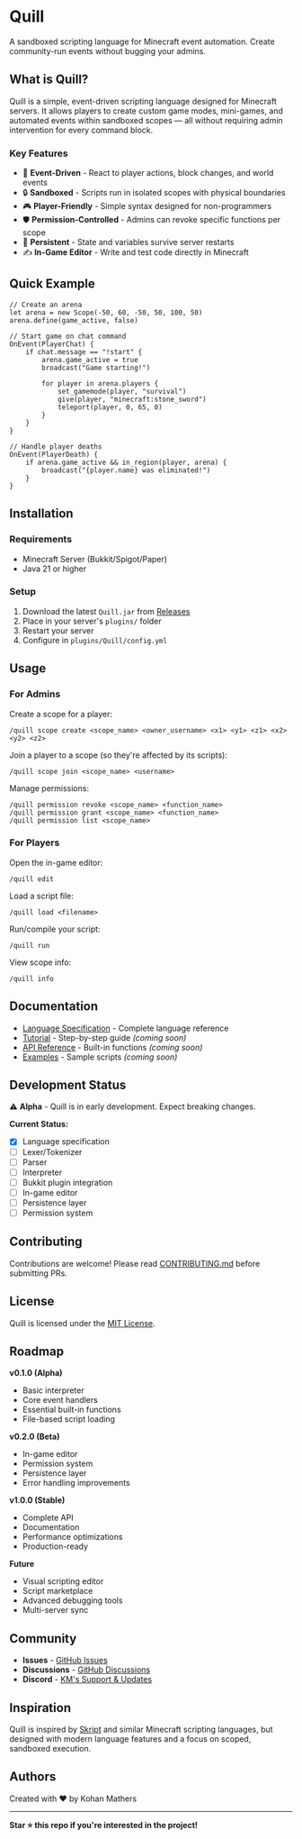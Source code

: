 # Quill

A sandboxed scripting language for Minecraft event automation. Create community-run events without bugging your admins.

## What is Quill?

Quill is a simple, event-driven scripting language designed for Minecraft servers. It allows players to create custom game modes, mini-games, and automated events within sandboxed scopes — all without requiring admin intervention for every command block.

### Key Features

- 🎯 **Event-Driven** - React to player actions, block changes, and world events
- 🔒 **Sandboxed** - Scripts run in isolated scopes with physical boundaries
- 🎮 **Player-Friendly** - Simple syntax designed for non-programmers
- 🛡️ **Permission-Controlled** - Admins can revoke specific functions per scope
- 💾 **Persistent** - State and variables survive server restarts
- ✍️ **In-Game Editor** - Write and test code directly in Minecraft

## Quick Example

```
// Create an arena
let arena = new Scope(-50, 60, -50, 50, 100, 50)
arena.define(game_active, false)

// Start game on chat command
OnEvent(PlayerChat) {
    if chat.message == "!start" {
        arena.game_active = true
        broadcast("Game starting!")
        
        for player in arena.players {
            set_gamemode(player, "survival")
            give(player, "minecraft:stone_sword")
            teleport(player, 0, 65, 0)
        }
    }
}

// Handle player deaths
OnEvent(PlayerDeath) {
    if arena.game_active && in_region(player, arena) {
        broadcast("{player.name} was eliminated!")
    }
}
```

## Installation

### Requirements
- Minecraft Server (Bukkit/Spigot/Paper)
- Java 21 or higher

### Setup
1. Download the latest `Quill.jar` from [Releases](https://github.com/kohanmathers/quill/releases)
2. Place in your server's `plugins/` folder
3. Restart your server
4. Configure in `plugins/Quill/config.yml`

## Usage

### For Admins

Create a scope for a player:
```
/quill scope create <scope_name> <owner_username> <x1> <y1> <z1> <x2> <y2> <z2>
```

Join a player to a scope (so they're affected by its scripts):
```
/quill scope join <scope_name> <username>
```

Manage permissions:
```
/quill permission revoke <scope_name> <function_name>
/quill permission grant <scope_name> <function_name>
/quill permission list <scope_name>
```

### For Players

Open the in-game editor:
```
/quill edit
```

Load a script file:
```
/quill load <filename>
```

Run/compile your script:
```
/quill run
```

View scope info:
```
/quill info
```

## Documentation

- [Language Specification](SPEC.md) - Complete language reference
- [Tutorial](docs/TUTORIAL.md) - Step-by-step guide *(coming soon)*
- [API Reference](docs/API.md) - Built-in functions *(coming soon)*
- [Examples](examples/) - Sample scripts *(coming soon)*

## Development Status

⚠️ **Alpha** - Quill is in early development. Expect breaking changes.

**Current Status:**
- [x] Language specification
- [ ] Lexer/Tokenizer
- [ ] Parser
- [ ] Interpreter
- [ ] Bukkit plugin integration
- [ ] In-game editor
- [ ] Persistence layer
- [ ] Permission system

## Contributing

Contributions are welcome! Please read [CONTRIBUTING.md](CONTRIBUTING.md) before submitting PRs.

## License

Quill is licensed under the [MIT License](LICENSE).

## Roadmap

**v0.1.0 (Alpha)**
- Basic interpreter
- Core event handlers
- Essential built-in functions
- File-based script loading

**v0.2.0 (Beta)**
- In-game editor
- Permission system
- Persistence layer
- Error handling improvements

**v1.0.0 (Stable)**
- Complete API
- Documentation
- Performance optimizations
- Production-ready

**Future**
- Visual scripting editor
- Script marketplace
- Advanced debugging tools
- Multi-server sync

## Community

- **Issues** - [GitHub Issues](https://github.com/kohanmathers/quill/issues)
- **Discussions** - [GitHub Discussions](https://github.com/kohanmathers/quill/discussions)
- **Discord** - [KM's Support & Updates](https://discord.gg/FZuVXszuuM)

## Inspiration

Quill is inspired by [Skript](https://github.com/SkriptLang/Skript) and similar Minecraft scripting languages, but designed with modern language features and a focus on scoped, sandboxed execution.

## Authors

Created with ❤️ by Kohan Mathers

---

**Star ⭐ this repo if you're interested in the project!**
